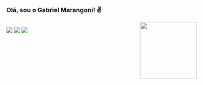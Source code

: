 ### Olá, sou o Gabriel Marangoni! ✌️

<img align="right" width="150" height="150" src="https://github.com/Marang0ni/Marang0ni/assets/133555915/4326a313-77bd-432e-9547-52d4407050c8"></a>

##

 <a href="https://www.instagram.com/3d_marangoni/" target="_blank"><img src="https://img.shields.io/badge/-Instagram-%23E4405F?style=for-the-badge&logo=instagram&logoColor=white" target="_blank"></a>
 <a href = "mailto:gabriel.marangoni.2005@gmail.com"><img src="https://img.shields.io/badge/-Gmail-%23333?style=for-the-badge&logo=gmail&logoColor=white" target="_blank"></a>
 <a href="https://www.linkedin.com/in/gabriel-marangoni-5526a3276/" target="_blank"><img src="https://img.shields.io/badge/-LinkedIn-%230077B5?style=for-the-badge&logo=linkedin&logoColor=white" target="_blank"></a>
